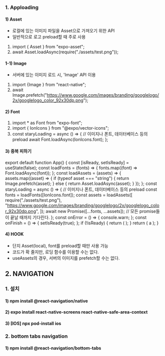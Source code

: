 ### 1. Apploading

#### 1) Asset

- 로컬에 있는 이미지 파일을 Asset으로 가져오기 위한 API
- 일반적으로 로고 preload할 때 주로 사용

1. import { Asset } from "expo-asset";
2. await Asset.loadAsync(require("./assets/test.png"));

#### 1-1) Image

- 서버에 있는 이미지 로드 시, 'Image' API 이용

1. import {Image } from "react-native";
2. await Image.prefetch("https://www.google.com/images/branding/googlelogo/2x/googlelogo_color_92x30dp.png");

#### 2) Font

1. import \* as Font from "expo-font";
2. import { IonIcons } from "@expo/vector-icons";
3. const staryLoading = async () => {
   // 이미지나 폰트, 데이터베이스 등의 preload
   await Font.loadAsync(IonIcons.font);
   };

#### 3) 중복 피하기

export default function App() {
const [isReady, setIsReady] = useState(false);
const loadFonts = (fonts) => {
fonts.map((font) => Font.loadAsync(font));
};
const loadAssets = (assets) => {
assets.map((asset) => {
if (typeof asset === "string") {
return Image.prefetch(asset);
} else {
return Asset.loadAsync(asset);
}
});
};
const staryLoading = async () => {
// 이미지나 폰트, 데이터베이스 등의 preload
const fonts = loadFonts([IonIcons.font]);
const assets = loadAssets([
require("./assets/test.png"),
"https://www.google.com/images/branding/googlelogo/2x/googlelogo_color_92x30dp.png",
]);
await new Promise([...fonts, ...assets]); // 모든 promise들이 끝날 때까지 기다린다.
};
const onError = () => {
console.warn;
};
const onFinish = () => {
setIsReady(true);
};
if (!isReady) {
return (
<AppLoading
        startAsync={staryLoading}
        onError={onError}
        onFinish={onFinish}
        />
);
}
return (
<SafeAreaView style={styles.container}>
<Text>a</Text>
</SafeAreaView>
);
}

#### 4) HOOK

- 단지 Asset(local), font를 preload할 때만 사용 가능
- 코드가 확 줄지만, 로딩 함수를 이용할 수는 없다.
- useAssets의 경우, 서버의 이미지를 prefetch할 수는 없다.

## 2. NAVIGATION

### 1. 설치

#### 1) npm install @react-navigation/native

#### 2) expo install react-native-screens react-native-safe-area-context

#### 3) [IOS] npx pod-install ios

####

### 2. bottom tabs navigation

#### 1) npm install @react-navigation/bottom-tabs
